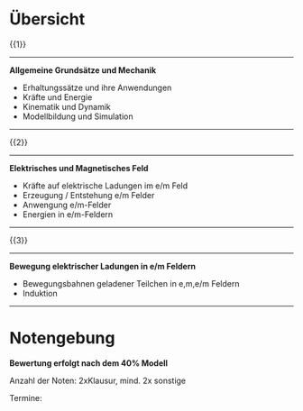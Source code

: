 # Übersicht

{{1}}
***********
__Allgemeine Grundsätze und Mechanik__

- Erhaltungssätze und ihre Anwendungen
- Kräfte und Energie
- Kinematik und Dynamik
- Modellbildung und Simulation
***********

{{2}}
***********
__Elektrisches und Magnetisches Feld__

- Kräfte auf elektrische Ladungen im e/m Feld
- Erzeugung / Entstehung e/m Felder
- Anwengung e/m-Felder
- Energien in e/m-Feldern
***********

{{3}}
***********
__Bewegung elektrischer Ladungen in e/m Feldern__

- Bewegungsbahnen geladener Teilchen in e,m,e/m Feldern
- Induktion
***********

# Notengebung

__Bewertung erfolgt nach dem 40% Modell__

Anzahl der Noten: 2xKlausur, mind. 2x sonstige

Termine:


